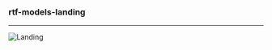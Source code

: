 ### rtf-models-landing

---
<div id="1">
<img src="https://i.ibb.co/RpjmCx7/Landing.gif" alt="Landing" border="0" />
</div>
